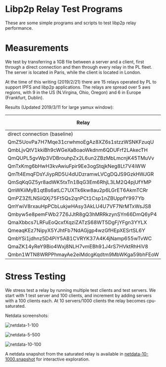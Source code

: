 # Libp2p Relay Test Programs

These are some simple programs and scripts to test libp2p relay performance.

# Measurements

We test by transferring a 1GB file between a server and a client,
first through a direct connection and then through every relay in the PL fleet.
The server is located in Paris, while the client is located in London.

At the time of this writing (2019/2/21) there are 15 relays operated by PL to support
IPFS and libp2p applications.
The relays are spread over 5 aws regions, with 9 in the US (N.Virgina, Ohio, Oregon) and 6 in Europe (Frankfurt, Dublin).

Results (Updated 2019/3/11 for large yamux window):

| Relay                                          | ping relay | ping server | transfer time    | region    |
|------------------------------------------------|------------|-------------|------------------|-----------|
| direct connection (baseline)                   |            |     7.4ms   |   7.187864928s   |           |
| QmZ5UovPa7H7Mqe31crwhmoEgAz8XZ6s1stzzWSNKFzuqU |  12.7ms    |    23.2ms   |  26.343105791s   | Dublin    |
| QmbLjvQtV1kkiBh9cWGeXaBoaoWkdnm6QDUFrf2LAkecTH |  12.7ms    |    23.2ms   |  21.850558434s   | Dublin    |
| QmQUPL5gvWp3VDBrouhpZx2L6un2ZBzMbLmcnjK45TMuVv |  12.7ms    |    23.1ms   |  21.481653414s   | Dublin    |
| QmTxKmg6bHwH3kvAwiuFpir9Ee3ogStqjkNeg8Lt7V4iWW |  11.8ms    |    26.8ms   |  35.163579596s   | Frankfurt |
| QmTt4EmqFDsYJiypRD5U4dUDzramwLVCgDQJS9GzkHWJGR |   9.9ms    |    26.8ms   |  58.232045306s   | Frankfurt |
| QmSqKqGZ5yr8adWK5txTn1BqG3Em6RhjL3LM2Q4pjUfYMP |  10.0ms    |    28.3ms   |  22.855141011s   | Frankfurt |
| QmWKiiMyB1qtBs6atLC7UXTk6kw8au2p6LGrET6AkmTCRr |  76.0ms    |   154.2ms   | 1m40.915977947s  | Ohio      |
| QmPZ3ZfLNSiiQXj75Ft5Qs2qnPCt1Csp1nZBUppfY997Yb |  75.3ms    |   154.3ms   | 1m40.047935383s  | Ohio      |
| QmYwiV8rxauHpPCbLukjwHAsy3AkLU4U7VF7NrMTxWsJS8 |  75.2ms    |   153.6ms   | 1m43.054258421s  | Ohio      |
| Qmbyw5e8pemFWb27Z6JJtR8gQ3hMRRkzynSYn66DmQ6yP4 |  85.0ms    |   173.7ms   | 1m55.582224015s  | Virginia  |
| QmaXbbcs7LRFuEoQcxfXqziZATzS68WT5DgFjYFgn3YYLX |  85.0ms    |   173.7ms   | 1m53.344062343s  | Virginia  |
| QmeaqKEz7NipyX5YJhtFb7NdAGjgp4wzGfHEpXESrtSL6Y |  85.0ms    |   173.7ms   | 2m37.460513334s  | Virginia  |
| QmbYSi1jdhnz5D4PiY5AB1CVRYK37A4K4jNamp655wTvWC | 143.8ms    |   299.8ms   | 3m22.792653437s  | Oregon    |
| QmaZK14yReY9Bio4Wxj8NLH7vmEBh91J4rS7HVktRhHiV8 | 143.5ms    |   303.2ms   | 3m18.798269751s  | Oregon    |
| Qmbn1WTN8WRPPhmayAe2eiMdcgKqdtm9MbWKga59bhFEoW | 143.4ms    |   302.2ms   | 3m21.895076093s  | Oregon    |

# Stress Testing

We stress test a relay by running multiple test clients and test servers.
We start with 1 test server and 100 clients, and increment by adding servers with a 100 clients each.
At 10 servers/1000 clients the relay becomes cpu-saturated.

Netdata screenshots:

![netdata-1-100](https://ipfs.io/ipfs/QmRx9rxB49v5trApfnAg5hi4t3eedWLG3yu6wQzd6o3sjY)

![netdata-5-500](https://ipfs.io/ipfs/QmVbS46mxvJ6PTHaYgG6hUjT8vkFhTngpgTUfh7tkvojDH)

![netdata-10-100](https://ipfs.io/ipfs/Qmdi62ApVYxTtHXBLJpesRTt6xndG59mgmVPC1Rj9ibnTp)


A netdata snapshot from the saturated relay is available in [netdata-10-1000.snapshot](https://ipfs.io/ipfsQmdCM7HkwiAYrKkdpZNAKuJrife9WsTwsUN9YREXtnrYoi) for interactive exploration.
